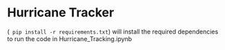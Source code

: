 # Hurricane Tracker
(` pip install -r requirements.txt`) will install the required dependencies to run the code in Hurricane_Tracking.ipynb
